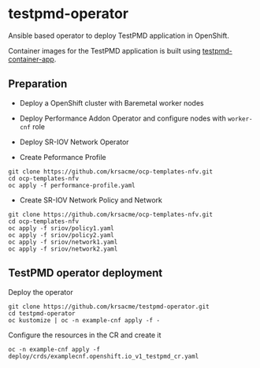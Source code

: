 testpmd-operator
================

Ansible based operator to deploy TestPMD application in OpenShift.

Container images for the TestPMD application is built using [testpmd-container-app](https://github.com/krsacme/testpmd-container-app). 

Preparation
----------
* Deploy a OpenShift cluster with Baremetal worker nodes
* Deploy Performance Addon Operator and configure nodes with ``worker-cnf`` role
* Deploy SR-IOV Network Operator

* Create Peformance Profile
```
git clone https://github.com/krsacme/ocp-templates-nfv.git
cd ocp-templates-nfv
oc apply -f performance-profile.yaml
```

* Create SR-IOV Network Policy and Network
```
git clone https://github.com/krsacme/ocp-templates-nfv.git
cd ocp-templates-nfv
oc apply -f sriov/policy1.yaml
oc apply -f sriov/policy2.yaml
oc apply -f sriov/network1.yaml
oc apply -f sriov/network2.yaml
```

TestPMD operator deployment
---------------------------
Deploy the operator
```
git clone https://github.com/krsacme/testpmd-operator.git
cd testpmd-operator
oc kustomize | oc -n example-cnf apply -f -
```

Configure the resources in the CR and create it
```
oc -n example-cnf apply -f deploy/crds/examplecnf.openshift.io_v1_testpmd_cr.yaml
```
